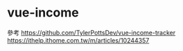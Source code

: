 # vue-income
參考 https://github.com/TylerPottsDev/vue-income-tracker  
https://ithelp.ithome.com.tw/m/articles/10244357
